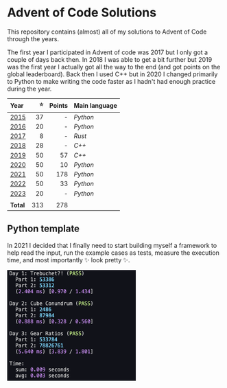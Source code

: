 # Advent of Code Solutions
This repository contains (almost) all of my solutions to Advent of Code through the years.

The first year I participated in Advent of code was 2017 but I only got a couple of days back then.
In 2018 I was able to get a bit further but 2019 was the first year I actually got all the way to
the end (and got points on the global leaderboard). Back then I used C++ but in 2020 I changed
primarily to Python to make writing the code faster as I hadn't had enough practice during the year.

| Year          | :star: | Points | Main language |
| :------------ | -----: | -----: | :------------ |
| [2015](/2015) |     37 |      - | _Python_      |
| [2016](/2016) |     20 |      - | _Python_      |
| [2017](/2017) |      8 |      - | _Rust_        |
| [2018](/2018) |     28 |      - | _C++_         |
| [2019](/2019) |     50 |     57 | _C++_         |
| [2020](/2020) |     50 |     10 | _Python_      |
| [2021](/2021) |     50 |    178 | _Python_      |
| [2022](/2022) |     50 |     33 | _Python_      |
| [2023](/2023) |     20 |      - | _Python_      |
|               |        |        |               |
| **Total**     |    313 |    278 |               |


## Python template
In 2021 I decided that I finally need to start building myself a framework to help read the input,
run the example cases as tests, measure the execution time, and most importantly :sparkles: look
pretty :sparkles:.

![a screenshot of what my python template prints to the terminal](output-example.png)
